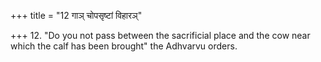 +++
title = "12 गाञ् चोपसृष्टां विहारञ्"

+++
12. "Do you not pass between the sacrificial place and the cow near which the calf has been brought" the Adhvarvu orders.  
